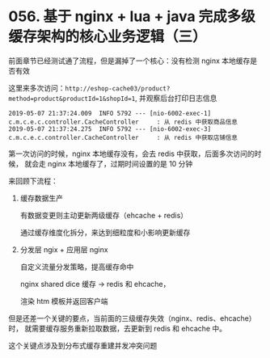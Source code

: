 # 056. 基于 nginx + lua + java 完成多级缓存架构的核心业务逻辑（三）

前面章节已经测试通了流程，但是漏掉了一个核心：没有检测 nginx 本地缓存是否有效

这里来多次访问：`http://eshop-cache03/product?method=product&productId=1&shopId=1`,
并观察后台打印日志信息

```
2019-05-07 21:37:24.009  INFO 5792 --- [nio-6002-exec-1] c.m.c.e.c.controller.CacheController     : 从 redis 中获取商品信息
2019-05-07 21:37:24.275  INFO 5792 --- [nio-6002-exec-3] c.m.c.e.c.controller.CacheController     : 从 redis 中获取店铺信息
```

第一次访问的时候，nginx 本地缓存没有，会去 redis 中获取，后面多次访问的时候，
就会走 nginx 本地缓存了，过期时间设置的是 10 分钟

来回顾下流程：

1. 缓存数据生产

    有数据变更则主动更新两级缓存（ehcache + redis）

    通过缓存维度化拆分，来达到细粒度和小影响更新缓存
2. 分发层 ngix + 应用层 nginx

    自定义流量分发策略，提高缓存命中

    nginx shared dice 缓存 ->  redis 和 ehcache，

    渲染 htm 模板并返回客户端

但是还差一个关键的要点，当前面的三级缓存失效（nginx、redis、ehcache）时，
就需要缓存服务重新拉取数据，去更新到 redis 和 ehcache 中。

这个关键点涉及到分布式缓存重建并发冲突问题


<iframe  height="500px" width="100%" frameborder=0 allowfullscreen="true" :src="$withBase('/ads.html')"></iframe>